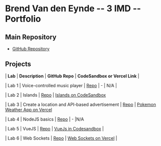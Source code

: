 # Brend Van den Eynde -- 3 IMD -- Portfolio

  

## Main Repository

- [GitHub Repository](https://github.com/BrendVandenEynde/dev5-portfolios-2023.git)

  

## Projects

  

| **Lab** | **Description** | **GitHub Repo** | **CodeSandbox or Vercel Link** |

| Lab 1 | Voice-controlled music player |    [Repo](https://github.com/GlennVinck/dev5-lab1.git) | - | N/A |

| Lab 2 | Islands | [Repo](https://github.com/BrendVandenEynde/dev5_Lab2-Lego-Islands.git) | [Islands on CodeSandbox](https://codesandbox.io/p/github/BrendVandenEynde/dev5_Lab2-Lego-Islands/main?embed=1&file=%2F.codesandbox%2Ftasks.json&layout=%257B%2522sidebarPanel%2522%253A%2522EXPLORER%2522%252C%2522rootPanelGroup%2522%253A%257B%2522direction%2522%253A%2522horizontal%2522%252C%2522contentType%2522%253A%2522UNKNOWN%2522%252C%2522type%2522%253A%2522PANEL_GROUP%2522%252C%2522id%2522%253A%2522ROOT_LAYOUT%2522%252C%2522panels%2522%253A%255B%257B%2522type%2522%253A%2522PANEL_GROUP%2522%252C%2522contentType%2522%253A%2522UNKNOWN%2522%252C%2522direction%2522%253A%2522vertical%2522%252C%2522id%2522%253A%2522clpy3igee00073j6fbvrtk82t%2522%252C%2522sizes%2522%253A%255B70%252C30%255D%252C%2522panels%2522%253A%255B%257B%2522type%2522%253A%2522PANEL_GROUP%2522%252C%2522contentType%2522%253A%2522EDITOR%2522%252C%2522direction%2522%253A%2522horizontal%2522%252C%2522id%2522%253A%2522EDITOR%2522%252C%2522panels%2522%253A%255B%257B%2522type%2522%253A%2522PANEL%2522%252C%2522contentType%2522%253A%2522EDITOR%2522%252C%2522id%2522%253A%2522clpy3iged00023j6f8ov3qfdy%2522%257D%255D%257D%252C%257B%2522type%2522%253A%2522PANEL_GROUP%2522%252C%2522contentType%2522%253A%2522SHELLS%2522%252C%2522direction%2522%253A%2522horizontal%2522%252C%2522id%2522%253A%2522SHELLS%2522%252C%2522panels%2522%253A%255B%257B%2522type%2522%253A%2522PANEL%2522%252C%2522contentType%2522%253A%2522SHELLS%2522%252C%2522id%2522%253A%2522clpy3iged00043j6flsk6pjus%2522%257D%255D%252C%2522sizes%2522%253A%255B100%255D%257D%255D%257D%252C%257B%2522type%2522%253A%2522PANEL_GROUP%2522%252C%2522contentType%2522%253A%2522DEVTOOLS%2522%252C%2522direction%2522%253A%2522vertical%2522%252C%2522id%2522%253A%2522DEVTOOLS%2522%252C%2522panels%2522%253A%255B%257B%2522type%2522%253A%2522PANEL%2522%252C%2522contentType%2522%253A%2522DEVTOOLS%2522%252C%2522id%2522%253A%2522clpy3iged00063j6fiplsu2tv%2522%257D%255D%252C%2522sizes%2522%253A%255B100%255D%257D%255D%252C%2522sizes%2522%253A%255B42.39288943611844%252C57.60711056388156%255D%257D%252C%2522tabbedPanels%2522%253A%257B%2522clpy3xskf00023j6f5i0kmqni%2522%253A%257B%2522id%2522%253A%2522clpy3xskf00023j6f5i0kmqni%2522%252C%2522tabs%2522%253A%255B%255D%257D%252C%2522clpy3xskf00053j6f82krm8sv%2522%253A%257B%2522id%2522%253A%2522clpy3xskf00053j6f82krm8sv%2522%252C%2522activeTabId%2522%253A%2522clpy3yby200fk3j6fti02y75a%2522%252C%2522tabs%2522%253A%255B%257B%2522type%2522%253A%2522TASK_PORT%2522%252C%2522taskId%2522%253A%2522dev%2522%252C%2522port%2522%253A5173%252C%2522id%2522%253A%2522clpy3yby200fk3j6fti02y75a%2522%252C%2522mode%2522%253A%2522permanent%2522%252C%2522path%2522%253A%2522%252F%2522%257D%255D%257D%252C%2522clpy3xskf00043j6f4bhr5hkm%2522%253A%257B%2522id%2522%253A%2522clpy3xskf00043j6f4bhr5hkm%2522%252C%2522activeTabId%2522%253A%2522clpy3xtqo005v3j6f0s4j6vgs%2522%252C%2522tabs%2522%253A%255B%257B%2522id%2522%253A%2522clpy3xskf00033j6fk85kgflv%2522%252C%2522mode%2522%253A%2522permanent%2522%252C%2522type%2522%253A%2522TERMINAL%2522%252C%2522shellId%2522%253A%2522clpy3xsqw000oegixbt6o0v71%2522%257D%252C%257B%2522type%2522%253A%2522TASK_LOG%2522%252C%2522taskId%2522%253A%2522dev%2522%252C%2522id%2522%253A%2522clpy3xtqo005v3j6f0s4j6vgs%2522%252C%2522mode%2522%253A%2522permanent%2522%257D%255D%257D%257D%252C%2522showDevtools%2522%253Atrue%252C%2522showShells%2522%253Atrue%252C%2522showSidebar%2522%253Atrue%252C%2522sidebarPanelSize%2522%253A15%257D)

| Lab 3 | Create a location and API-based advertisement | [Repo](https://github.com/BrendVandenEynde/dev5_Lab3.git) | [Pokemon Weather App on Vercel](https://dev5-lab3-sand.vercel.app/) 

| Lab 4 | NodeJS basics | [Repo](https://github.com/BrendVandenEynde/dev5_lab4.git) | - |N/A

| Lab 5 | VueJS | [Repo](https://github.com/BrendVandenEynde/Development5_Labo5.git) | [VueJs in Codesandbox](https://codesandbox.io/p/github/BrendVandenEynde/Development5_Labo5/main?layout=%257B%2522sidebarPanel%2522%253A%2522EXPLORER%2522%252C%2522rootPanelGroup%2522%253A%257B%2522direction%2522%253A%2522horizontal%2522%252C%2522contentType%2522%253A%2522UNKNOWN%2522%252C%2522type%2522%253A%2522PANEL_GROUP%2522%252C%2522id%2522%253A%2522ROOT_LAYOUT%2522%252C%2522panels%2522%253A%255B%257B%2522type%2522%253A%2522PANEL_GROUP%2522%252C%2522contentType%2522%253A%2522UNKNOWN%2522%252C%2522direction%2522%253A%2522vertical%2522%252C%2522id%2522%253A%2522clpy3xskf00063j6fs2x74g87%2522%252C%2522sizes%2522%253A%255B70%252C30%255D%252C%2522panels%2522%253A%255B%257B%2522type%2522%253A%2522PANEL_GROUP%2522%252C%2522contentType%2522%253A%2522EDITOR%2522%252C%2522direction%2522%253A%2522horizontal%2522%252C%2522id%2522%253A%2522EDITOR%2522%252C%2522panels%2522%253A%255B%257B%2522type%2522%253A%2522PANEL%2522%252C%2522contentType%2522%253A%2522EDITOR%2522%252C%2522id%2522%253A%2522clpy3xskf00023j6f5i0kmqni%2522%257D%255D%257D%252C%257B%2522type%2522%253A%2522PANEL_GROUP%2522%252C%2522contentType%2522%253A%2522SHELLS%2522%252C%2522direction%2522%253A%2522horizontal%2522%252C%2522id%2522%253A%2522SHELLS%2522%252C%2522panels%2522%253A%255B%257B%2522type%2522%253A%2522PANEL%2522%252C%2522contentType%2522%253A%2522SHELLS%2522%252C%2522id%2522%253A%2522clpy3xskf00043j6f4bhr5hkm%2522%257D%255D%252C%2522sizes%2522%253A%255B100%255D%257D%255D%257D%252C%257B%2522type%2522%253A%2522PANEL_GROUP%2522%252C%2522contentType%2522%253A%2522DEVTOOLS%2522%252C%2522direction%2522%253A%2522vertical%2522%252C%2522id%2522%253A%2522DEVTOOLS%2522%252C%2522panels%2522%253A%255B%257B%2522type%2522%253A%2522PANEL%2522%252C%2522contentType%2522%253A%2522DEVTOOLS%2522%252C%2522id%2522%253A%2522clpy3xskf00053j6f82krm8sv%2522%257D%255D%252C%2522sizes%2522%253A%255B100%255D%257D%255D%252C%2522sizes%2522%253A%255B42.39288943611844%252C57.60711056388156%255D%257D%252C%2522tabbedPanels%2522%253A%257B%2522clpy3xskf00023j6f5i0kmqni%2522%253A%257B%2522id%2522%253A%2522clpy3xskf00023j6f5i0kmqni%2522%252C%2522tabs%2522%253A%255B%255D%257D%252C%2522clpy3xskf00053j6f82krm8sv%2522%253A%257B%2522id%2522%253A%2522clpy3xskf00053j6f82krm8sv%2522%252C%2522activeTabId%2522%253A%2522clpy3yby200fk3j6fti02y75a%2522%252C%2522tabs%2522%253A%255B%257B%2522type%2522%253A%2522TASK_PORT%2522%252C%2522taskId%2522%253A%2522dev%2522%252C%2522port%2522%253A5173%252C%2522id%2522%253A%2522clpy3yby200fk3j6fti02y75a%2522%252C%2522mode%2522%253A%2522permanent%2522%252C%2522path%2522%253A%2522%252F%2522%257D%255D%257D%252C%2522clpy3xskf00043j6f4bhr5hkm%2522%253A%257B%2522id%2522%253A%2522clpy3xskf00043j6f4bhr5hkm%2522%252C%2522activeTabId%2522%253A%2522clpy3xtqo005v3j6f0s4j6vgs%2522%252C%2522tabs%2522%253A%255B%257B%2522id%2522%253A%2522clpy3xskf00033j6fk85kgflv%2522%252C%2522mode%2522%253A%2522permanent%2522%252C%2522type%2522%253A%2522TERMINAL%2522%252C%2522shellId%2522%253A%2522clpy3xsqw000oegixbt6o0v71%2522%257D%252C%257B%2522type%2522%253A%2522TASK_LOG%2522%252C%2522taskId%2522%253A%2522dev%2522%252C%2522id%2522%253A%2522clpy3xtqo005v3j6f0s4j6vgs%2522%252C%2522mode%2522%253A%2522permanent%2522%257D%255D%257D%257D%252C%2522showDevtools%2522%253Atrue%252C%2522showShells%2522%253Atrue%252C%2522showSidebar%2522%253Atrue%252C%2522sidebarPanelSize%2522%253A15%257D) |

| Lab 6 | Web Sockets | [Repo](https://github.com/BrendVandenEynde/dev5_Lab6.git) | [Web Sockets on Vercel](https://dev5-lab6-three.vercel.app/) |